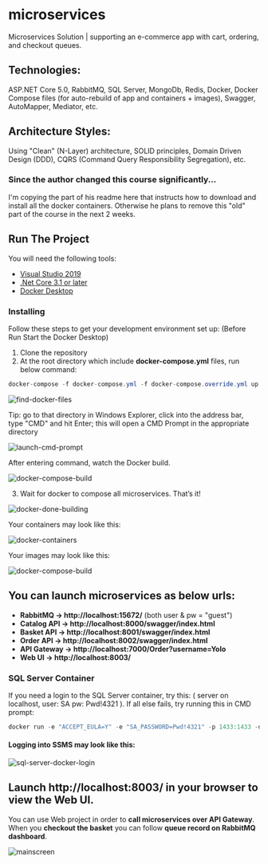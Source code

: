 # microservices
Microservices Solution | supporting an e-commerce app with cart, ordering, and checkout queues.

## Technologies:
ASP.NET Core 5.0, RabbitMQ, SQL Server, MongoDb, Redis, Docker, Docker Compose files (for auto-rebuild of app and containers + images), Swagger, AutoMapper, Mediator, etc.

## Architecture Styles:
Using "Clean" (N-Layer) architecture, SOLID principles, Domain Driven Design (DDD), CQRS (Command Query Responsibility Segregation), etc.

### Since the author changed this course significantly...
I'm copying the part of his readme here that instructs how to download and install all the docker containers. Otherwise he plans to remove this "old" part of the course in the next 2 weeks. 

## Run The Project
You will need the following tools:

* [Visual Studio 2019](https://visualstudio.microsoft.com/downloads/)
* [.Net Core 3.1 or later](https://dotnet.microsoft.com/download/dotnet-core/3.1)
* [Docker Desktop](https://www.docker.com/products/docker-desktop)


### Installing
Follow these steps to get your development environment set up: (Before Run Start the Docker Desktop)
1. Clone the repository
2. At the root directory which include **docker-compose.yml** files, run below command:
```csharp
docker-compose -f docker-compose.yml -f docker-compose.override.yml up --build
```
![find-docker-files](Microservices/src/WebApp/AspnetRunBasics/wwwroot/images/open_containing_folder.png)

Tip: go to that directory in Windows Explorer, click into the address bar, type "CMD" and hit Enter; this will open a CMD Prompt in the appropriate directory

![launch-cmd-prompt](Microservices/src/WebApp/AspnetRunBasics/wwwroot/images/cmd-prompt-docker-files.png)

After entering command, watch the Docker build.

![docker-compose-build](Microservices/src/WebApp/AspnetRunBasics/wwwroot/images/docker-composer-build.png)

3. Wait for docker to compose all microservices. That’s it!

![docker-done-building](Microservices/src/WebApp/AspnetRunBasics/wwwroot/images/docker-done-building.png)

Your containers may look like this: 

![docker-containers](Microservices/src/WebApp/AspnetRunBasics/wwwroot/images/docker-containers.png)

Your images may look like this: 

![docker-compose-build](Microservices/src/WebApp/AspnetRunBasics/wwwroot/images/docker-images.png)


## You can **launch microservices** as below urls:
* **RabbitMQ -> http://localhost:15672/** (both user & pw = "guest")
* **Catalog API -> http://localhost:8000/swagger/index.html**
* **Basket API -> http://localhost:8001/swagger/index.html**
* **Order API -> http://localhost:8002/swagger/index.html**
* **API Gateway -> http://localhost:7000/Order?username=Yolo**
* **Web UI -> http://localhost:8003/**

### SQL Server Container
If you need a login to the SQL Server container, try this: ( server on localhost, user: SA pw: Pwd!4321 ).
If all else fails, try running this in CMD prompt: 
```csharp
docker run -e "ACCEPT_EULA=Y" -e "SA_PASSWORD=Pwd!4321" -p 1433:1433 -d mcr.microsoft.com/mssql/server
```
#### Logging into SSMS may look like this: 

![sql-server-docker-login](Microservices/src/WebApp/AspnetRunBasics/wwwroot/images/sql-server-docker-login.png)


## Launch http://localhost:8003/ in your browser to view the Web UI. 
You can use Web project in order to **call microservices over API Gateway**. When you **checkout the basket** you can follow **queue record on RabbitMQ dashboard**.

![mainscreen](Microservices/src/WebApp/AspnetRunBasics/wwwroot/images/frontend.png)

